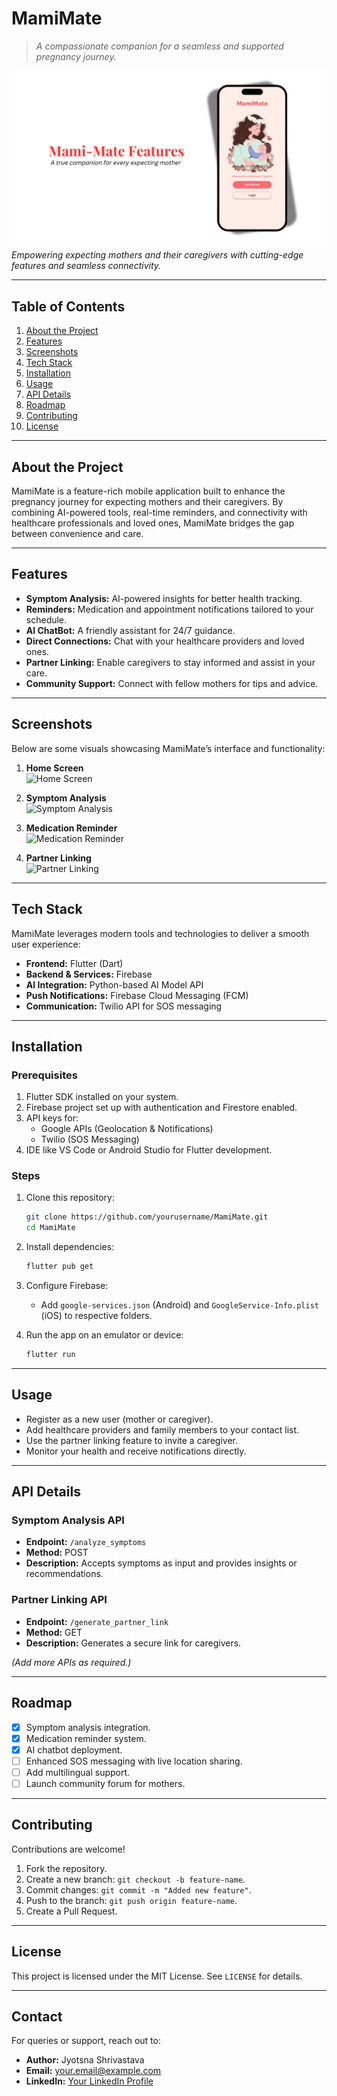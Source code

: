 # **MamiMate**  
> *A compassionate companion for a seamless and supported pregnancy journey.*  

![MamiMate Banner](https://github.com/jyotsna030/Mami-Mate/blob/main/assets/images/1.png)  
*Empowering expecting mothers and their caregivers with cutting-edge features and seamless connectivity.*  

---

## **Table of Contents**  
1. [About the Project](#about-the-project)  
2. [Features](#features)  
3. [Screenshots](#screenshots)  
4. [Tech Stack](#tech-stack)  
5. [Installation](#installation)  
6. [Usage](#usage)  
7. [API Details](#api-details)  
8. [Roadmap](#roadmap)  
9. [Contributing](#contributing)  
10. [License](#license)  

---

## **About the Project**  
MamiMate is a feature-rich mobile application built to enhance the pregnancy journey for expecting mothers and their caregivers. By combining AI-powered tools, real-time reminders, and connectivity with healthcare professionals and loved ones, MamiMate bridges the gap between convenience and care.  

---

## **Features**  
- **Symptom Analysis:** AI-powered insights for better health tracking.  
- **Reminders:** Medication and appointment notifications tailored to your schedule.  
- **AI ChatBot:** A friendly assistant for 24/7 guidance.  
- **Direct Connections:** Chat with your healthcare providers and loved ones.  
- **Partner Linking:** Enable caregivers to stay informed and assist in your care.  
- **Community Support:** Connect with fellow mothers for tips and advice.  

---

## **Screenshots**  
Below are some visuals showcasing MamiMate’s interface and functionality:  

1. **Home Screen**  
   ![Home Screen](./images/home_screen.png)  

2. **Symptom Analysis**  
   ![Symptom Analysis](./images/symptom_analysis.png)  

3. **Medication Reminder**  
   ![Medication Reminder](./images/medication_reminder.png)  

4. **Partner Linking**  
   ![Partner Linking](./images/partner_linking.png)  
  

---

## **Tech Stack**  
MamiMate leverages modern tools and technologies to deliver a smooth user experience:  
- **Frontend:** Flutter (Dart)  
- **Backend & Services:** Firebase  
- **AI Integration:** Python-based AI Model API  
- **Push Notifications:** Firebase Cloud Messaging (FCM)  
- **Communication:** Twilio API for SOS messaging  

---

## **Installation**  

### **Prerequisites**  
1. Flutter SDK installed on your system.  
2. Firebase project set up with authentication and Firestore enabled.  
3. API keys for:  
   - Google APIs (Geolocation & Notifications)  
   - Twilio (SOS Messaging)  
4. IDE like VS Code or Android Studio for Flutter development.  

### **Steps**  
1. Clone this repository:  
   ```bash  
   git clone https://github.com/yourusername/MamiMate.git  
   cd MamiMate  
   ```  

2. Install dependencies:  
   ```bash  
   flutter pub get  
   ```  

3. Configure Firebase:  
   - Add `google-services.json` (Android) and `GoogleService-Info.plist` (iOS) to respective folders.  

4. Run the app on an emulator or device:  
   ```bash  
   flutter run  
   ```  

---

## **Usage**  
- Register as a new user (mother or caregiver).  
- Add healthcare providers and family members to your contact list.  
- Use the partner linking feature to invite a caregiver.  
- Monitor your health and receive notifications directly.  

---

## **API Details**  

### **Symptom Analysis API**  
- **Endpoint:** `/analyze_symptoms`  
- **Method:** POST  
- **Description:** Accepts symptoms as input and provides insights or recommendations.  

### **Partner Linking API**  
- **Endpoint:** `/generate_partner_link`  
- **Method:** GET  
- **Description:** Generates a secure link for caregivers.  

*(Add more APIs as required.)*  

---

## **Roadmap**  
- [x] Symptom analysis integration.  
- [x] Medication reminder system.  
- [x] AI chatbot deployment.  
- [ ] Enhanced SOS messaging with live location sharing.  
- [ ] Add multilingual support.  
- [ ] Launch community forum for mothers.  

---

## **Contributing**  
Contributions are welcome!  
1. Fork the repository.  
2. Create a new branch: `git checkout -b feature-name`.  
3. Commit changes: `git commit -m "Added new feature"`.  
4. Push to the branch: `git push origin feature-name`.  
5. Create a Pull Request.  

---

## **License**  
This project is licensed under the MIT License. See `LICENSE` for details.  

---

## **Contact**  
For queries or support, reach out to:  
- **Author:** Jyotsna Shrivastava  
- **Email:** [your.email@example.com](jyotsnas0306@gmail.com)  
- **LinkedIn:** [Your LinkedIn Profile](https://www.linkedin.com/in/jyotsna-shrivastava-78b5192b2)  


